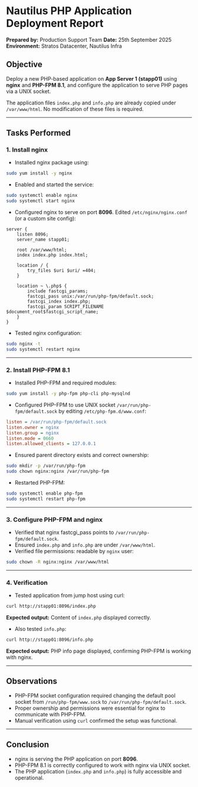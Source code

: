 # Nautilus PHP Application Deployment Report

**Prepared by:** Production Support Team
**Date:** 25th September 2025
**Environment:** Stratos Datacenter, Nautilus Infra

## Objective

Deploy a new PHP-based application on **App Server 1 (stapp01)** using **nginx** and **PHP-FPM 8.1**, and configure the application to serve PHP pages via a UNIX socket.

The application files `index.php` and `info.php` are already copied under `/var/www/html`. No modification of these files is required.

---

## Tasks Performed

### 1. Install nginx

* Installed nginx package using:

```bash
sudo yum install -y nginx
```

* Enabled and started the service:

```bash
sudo systemctl enable nginx
sudo systemctl start nginx
```

* Configured nginx to serve on port **8096**. Edited `/etc/nginx/nginx.conf` (or a custom site config):

```nginx
server {
    listen 8096;
    server_name stapp01;

    root /var/www/html;
    index index.php index.html;

    location / {
        try_files $uri $uri/ =404;
    }

    location ~ \.php$ {
        include fastcgi_params;
        fastcgi_pass unix:/var/run/php-fpm/default.sock;
        fastcgi_index index.php;
        fastcgi_param SCRIPT_FILENAME $document_root$fastcgi_script_name;
    }
}
```

* Tested nginx configuration:

```bash
sudo nginx -t
sudo systemctl restart nginx
```

---

### 2. Install PHP-FPM 8.1

* Installed PHP-FPM and required modules:

```bash
sudo yum install -y php-fpm php-cli php-mysqlnd
```

* Configured PHP-FPM to use UNIX socket `/var/run/php-fpm/default.sock` by editing `/etc/php-fpm.d/www.conf`:

```ini
listen = /var/run/php-fpm/default.sock
listen.owner = nginx
listen.group = nginx
listen.mode = 0660
listen.allowed_clients = 127.0.0.1
```

* Ensured parent directory exists and correct ownership:

```bash
sudo mkdir -p /var/run/php-fpm
sudo chown nginx:nginx /var/run/php-fpm
```

* Restarted PHP-FPM:

```bash
sudo systemctl enable php-fpm
sudo systemctl restart php-fpm
```

---

### 3. Configure PHP-FPM and nginx

* Verified that nginx fastcgi_pass points to `/var/run/php-fpm/default.sock`.
* Ensured `index.php` and `info.php` are under `/var/www/html`.
* Verified file permissions: readable by `nginx` user:

```bash
sudo chown -R nginx:nginx /var/www/html
```

---

### 4. Verification

* Tested application from jump host using curl:

```bash
curl http://stapp01:8096/index.php
```

**Expected output:** Content of `index.php` displayed correctly.

* Also tested `info.php`:

```bash
curl http://stapp01:8096/info.php
```

**Expected output:** PHP info page displayed, confirming PHP-FPM is working with nginx.

---

## Observations

* PHP-FPM socket configuration required changing the default pool socket from `/run/php-fpm/www.sock` to `/var/run/php-fpm/default.sock`.
* Proper ownership and permissions were essential for nginx to communicate with PHP-FPM.
* Manual verification using `curl` confirmed the setup was functional.

---

## Conclusion

* nginx is serving the PHP application on port **8096**.
* PHP-FPM 8.1 is correctly configured to work with nginx via UNIX socket.
* The PHP application (`index.php` and `info.php`) is fully accessible and operational.
